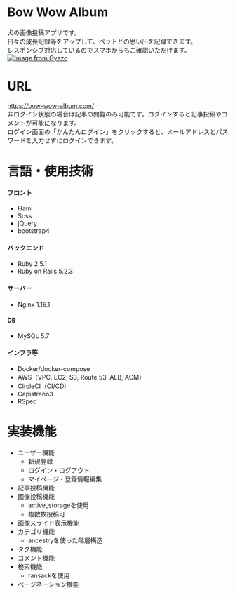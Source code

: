 # Bow Wow Album
犬の画像投稿アプリです。<br>
日々の成長記録等をアップして、ペットとの思い出を記録できます。<br>
レスポンシブ対応しているのでスマホからもご確認いただけます。
[![Image from Gyazo](https://i.gyazo.com/0b9367be4894657df429f79ec8596094.png)](https://gyazo.com/0b9367be4894657df429f79ec8596094)

# URL
https://bow-wow-album.com/ <br>
非ログイン状態の場合は記事の閲覧のみ可能です。ログインすると記事投稿やコメントが可能になります。<br>
ログイン画面の「かんたんログイン」をクリックすると、メールアドレスとパスワードを入力せずにログインできます。

# 言語・使用技術
#### フロント
- Haml
- Scss
- jQuery
- bootstrap4

#### バックエンド
- Ruby 2.5.1
- Ruby on Rails 5.2.3

#### サーバー
- Nginx 1.16.1

#### DB
- MySQL 5.7

#### インフラ等
- Docker/docker-compose
- AWS（VPC, EC2, S3, Route 53, ALB, ACM）
- CircleCI（CI/CD)
- Capistrano3
- RSpec

# 実装機能
- ユーザー機能
  - 新規登録
  - ログイン・ログアウト
  - マイページ・登録情報編集
- 記事投稿機能
- 画像投稿機能
  - active_storageを使用
  - 複数枚投稿可
- 画像スライド表示機能
- カテゴリ機能
  - ancestryを使った階層構造
- タグ機能
- コメント機能
- 検索機能
  - ransackを使用
- ページネーション機能
